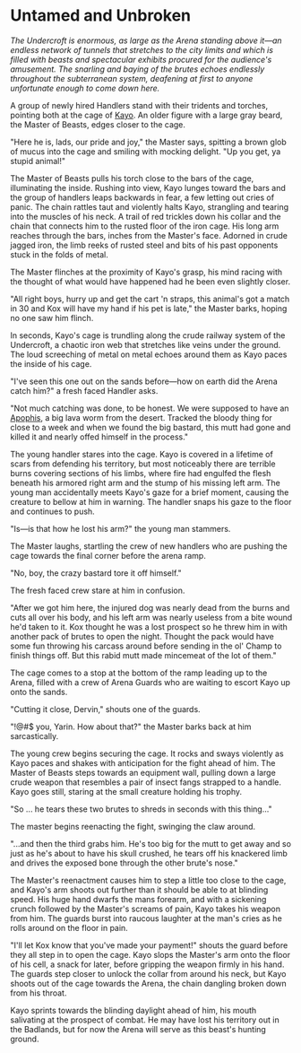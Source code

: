 # Untamed and Unbroken

_The Undercroft is enormous, as large as the Arena standing above it—an endless network of tunnels that stretches to the city limits and which is filled with beasts and spectacular exhibits procured for the audience's amusement. The snarling and baying of the brutes echoes endlessly throughout the subterranean system, deafening at first to anyone unfortunate enough to come down here._

A group of newly hired Handlers stand with their tridents and torches, pointing both at the cage of [Kayo](../../heroes-of-rathe/kayo-about.md). An older figure with a large gray beard, the Master of Beasts, edges closer to the cage.

"Here he is, lads, our pride and joy," the Master says, spitting a brown glob of mucus into the cage and smiling with mocking delight. "Up you get, ya stupid animal!"

The Master of Beasts pulls his torch close to the bars of the cage, illuminating the inside. Rushing into view, Kayo lunges toward the bars and the group of handlers leaps backwards in fear, a few letting out cries of panic. The chain rattles taut and violently halts Kayo, strangling and tearing into the muscles of his neck. A trail of red trickles down his collar and the chain that connects him to the rusted floor of the iron cage. His long arm reaches through the bars, inches from the Master's face. Adorned in crude jagged iron, the limb reeks of rusted steel and bits of his past opponents stuck in the folds of metal.

The Master flinches at the proximity of Kayo's grasp, his mind racing with the thought of what would have happened had he been even slightly closer.

"All right boys, hurry up and get the cart 'n straps, this animal's got a match in 30 and Kox will have my hand if his pet is late," the Master barks, hoping no one saw him flinch.

In seconds, Kayo's cage is trundling along the crude railway system of the Undercroft, a chaotic iron web that stretches like veins under the ground. The loud screeching of metal on metal echoes around them as Kayo paces the inside of his cage.

"I've seen this one out on the sands before—how on earth did the Arena catch him?" a fresh faced Handler asks.

"Not much catching was done, to be honest. We were supposed to have an [Apophis](../../continents/rathe/volcor/wildlife.md#apophis), a big lava worm from the desert. Tracked the bloody thing for close to a week and when we found the big bastard, this mutt had gone and killed it and nearly offed himself in the process."

The young handler stares into the cage. Kayo is covered in a lifetime of scars from defending his territory, but most noticeably there are terrible burns covering sections of his limbs, where fire had engulfed the flesh beneath his armored right arm and the stump of his missing left arm. The young man accidentally meets Kayo's gaze for a brief moment, causing the creature to bellow at him in warning. The handler snaps his gaze to the floor and continues to push.

"Is—is that how he lost his arm?" the young man stammers.

The Master laughs, startling the crew of new handlers who are pushing the cage towards the final corner before the arena ramp.

"No, boy, the crazy bastard tore it off himself."

The fresh faced crew stare at him in confusion.

"After we got him here, the injured dog was nearly dead from the burns and cuts all over his body, and his left arm was nearly useless from a bite wound he'd taken to it. Kox thought he was a lost prospect so he threw him in with another pack of brutes to open the night. Thought the pack would have some fun throwing his carcass around before sending in the ol' Champ to finish things off. But this rabid mutt made mincemeat of the lot of them."

The cage comes to a stop at the bottom of the ramp leading up to the Arena, filled with a crew of Arena Guards who are waiting to escort Kayo up onto the sands.

"Cutting it close, Dervin," shouts one of the guards.

"!@#$ you, Yarin. How about that?" the Master barks back at him sarcastically.

The young crew begins securing the cage. It rocks and sways violently as Kayo paces and shakes with anticipation for the fight ahead of him. The Master of Beasts steps towards an equipment wall, pulling down a large crude weapon that resembles a pair of insect fangs strapped to a handle. Kayo goes still, staring at the small creature holding his trophy.

"So ... he tears these two brutes to shreds in seconds with this thing..."

The master begins reenacting the fight, swinging the claw around.

"...and then the third grabs him. He's too big for the mutt to get away and so just as he's about to have his skull crushed, he tears off his knackered limb and drives the exposed bone through the other brute's nose."

The Master's reenactment causes him to step a little too close to the cage, and Kayo's arm shoots out further than it should be able to at blinding speed. His huge hand dwarfs the mans forearm, and with a sickening crunch followed by the Master's screams of pain, Kayo takes his weapon from him. The guards burst into raucous laughter at the man's cries as he rolls around on the floor in pain.

"I'll let Kox know that you've made your payment!" shouts the guard before they all step in to open the cage. Kayo slops the Master's arm onto the floor of his cell, a snack for later, before gripping the weapon firmly in his hand. The guards step closer to unlock the collar from around his neck, but Kayo shoots out of the cage towards the Arena, the chain dangling broken down from his throat.

Kayo sprints towards the blinding daylight ahead of him, his mouth salivating at the prospect of combat. He may have lost his territory out in the Badlands, but for now the Arena will serve as this beast's hunting ground.
